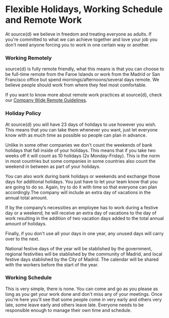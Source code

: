 # Flexible Holidays, Working Schedule and Remote Work

At source{d} we believe in freedom and treating everyone as adults. If you're committed to what we can achieve together and love your job you don't need anyone forcing you to work in one certain way or another.

### Working Remotely

source{d} is fully remote friendly, what this means is that you can choose to be full-time remote from the Faroe Islands or work from the Madrid or San Francisco office but spend mornings/afternoons/several days remote. We believe people should work from where they feel most comfortable. 

If you want to know more about remote work practices at source{d}, check our [Company Wide Remote Guidelines](https://github.com/src-d/guide/blob/master/remote/remote_guidelines.md).

### Holiday Policy

At source{d} you will have 23 days of holidays to use however you wish. This means that you can take them whenever you want, just let everyone know with as much time as possible so people can plan in advance.

Unlike in some other companies we don't count the weekends of bank holidays that fall inside of your holidays. This means that if you take two weeks off it will count as 10 holidays (2x Monday-Friday). This is the norm in most countries but some companies in some countries also count the weekend in between as part of your holidays.

You can also work during bank holidays or weekends and exchange those days for additional holidays. You just have to let your team know that you are going to do so. Again, try to do it with time so that everyone can plan accordingly.The company will include an extra day of vacations in the annual total amount.

If by the company’s necessities an employee has to work during a festive day or a weekend, he will receive an extra day of vacations to the day of work resulting in the addition of two vacation days added to the total annual amount of holidays. 

Finally, if you don't use all your days in one year, any unused days will carry over to the next.

National festive days of the year will be stablished by the government, regional festivities will be stablished by the community of Madrid, and local festive days stablished by the City of Madrid. The calendar will be shared with the workers before the start of the year. 

### Working Schedule

This is very simple, there is none. You can come and go as you please as long as you get your work done and don't miss any of your meetings. Once you're here you'll see that some people come in very early and others very late, some leave early and others leave late. Everyone needs to be responsible enough to manage their own time and schedule.
